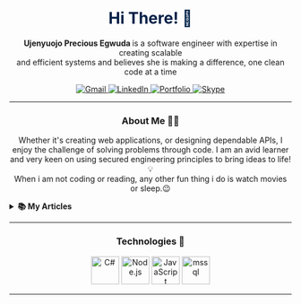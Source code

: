 
<!-- Welcome and Title -->
<h1 align="center" style="color: #002147;">Hi There! 👋</h1>
<p align="center">
  <strong>Ujenyuojo Precious Egwuda </strong> is a software engineer with expertise in creating scalable <br> 
  and efficient systems and believes she is making a difference, one clean code at a time
</p>
 
<!-- Contact Badges -->
<p align="center">
    <a href="mailto:egwudaprecious.hotmail@gmail.com">
        <img src="https://img.shields.io/badge/Gmail-D14836?style=for-the-badge&logo=gmail&logoColor=white" alt="Gmail">
    </a>
    <a href="https://www.linkedin.com/in/eujenyu">
        <img src="https://img.shields.io/badge/LinkedIn-0077B5?style=for-the-badge&logo=linkedin&logoColor=white" alt="LinkedIn">
    </a>
    <a href="https://ujenyuojoegwuda.vercel.app">
        <img src="https://img.shields.io/badge/portfolio-000000?style=for-the-badge&logo=Opsgenie&logoColor=002147" alt="Portfolio">
    </a>
    <a href="skype:live:.cid.f549ed1c55db482c?chat">
      <img src="https://img.shields.io/badge/SKYPE-075099?style=for-the-badge&logo=skype&logoColor=white" alt="Skype"/>
     </a>
</p>

<!--Briefly introduce yourself. -->
---
<h3 align="center">About Me 👨‍💻</h3>
 <p align="center">
   Whether it's creating web applications, or designing dependable APIs, I enjoy the challenge of solving problems through code. I am an avid learner and 
   very keen on using secured engineering principles to bring ideas to life! 💡<br>
   When i am not coding or reading, any other fun thing i do is watch movies or sleep.😉  

  <br>
  <details> 
    <summary><b>📚 My Articles</b></summary>
     <br>
   <p> I occasionally write articles on various topics on Medium. Here are some of my recent posts. ⬇️</p> 
   
  <!-- LIST OF ARTICLES -->
   - [🔗 API Documentation in .NET 7: Swagger, OpenAPI, and XML Comments](https://medium.com/@egwudaujenyuojo/implement-api-documentation-in-net-7-swagger-openapi-and-xml-comments-214caf53eece)

  - [🔗 Mastering Object-Oriented Programming in C#: A Beginner’s Guide](https://medium.com/@egwudaujenyuojo/mastering-object-oriented-programming-in-c-a-beginners-guide-59e06225b2f3)

 - [🔗 Global Error Handling in ASP.NET Core Web API](https://medium.com/@egwudaujenyuojo/global-error-handling-in-asp-net-core-web-api-962c1ab8a516)

 <br>

 [![See More On Medium](https://img.shields.io/badge/See_More_On_Medium-12100E?style=for-the-badge&logo=medium&logoColor=white)](https://medium.com/@egwudaujenyuojo)
  

  </details> 
</p> 

---


<h3 align="center">Technologies 🧰</h3>
<p align="center">
        <!-- C# -->
    <img src="https://cdn.jsdelivr.net/gh/devicons/devicon@latest/icons/csharp/csharp-original.svg" alt="C#" width="50" height="50" />
    <img src="https://cdn.jsdelivr.net/gh/devicons/devicon@latest/icons/python/python-original.svg" alt="Node.js" width="50" height="50" />
    <!-- JavaScript -->
    <img src="https://cdn.jsdelivr.net/gh/devicons/devicon@latest/icons/javascript/javascript-original.svg" alt="JavaScript" width="50" height="50" />
    
   <!-- SQL -->
   <img src="https://cdn.jsdelivr.net/gh/devicons/devicon@latest/icons/database/database-original.svg" alt="mssql" width="50" height="50" />
  
</p>

---

